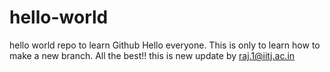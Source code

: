 # hello-world
hello world repo to learn Github
Hello everyone. This is only to learn how to make a new branch.
All the best!!
this is new update by raj.1@iitj.ac.in
